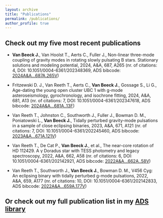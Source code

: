 ```yaml
---
layout: archive
title: "Publications"
permalink: /publications/
author_profile: true
---
```


## Check out my five most recent publications

+ **Van Beeck J.**, Van Hoolst T., Aerts C., Fuller J., Non-linear three-mode coupling of gravity modes in rotating slowly pulsating B stars. Stationary solutions and modeling potential, 2024, A&A, 687, A265 (nr. of citations: 4, DOI: 10.1051/0004-6361/202348369, ADS bibcode: <a href="https://ui.adsabs.harvard.edu/abs/2024A&A...687A.265V">2024A&A...687A.265V</a>)

+ Fritzewski D. J., Van Reeth T., Aerts C., **Van Beeck J.**, Gossage S., Li G., Age-dating the young open cluster UBC 1 with g-mode asteroseismology, gyrochronology, and isochrone fitting, 2024, A&A, 681, A13 (nr. of citations: 7, DOI: 10.1051/0004-6361/202347618, ADS bibcode: <a href="https://ui.adsabs.harvard.edu/abs/2024A&A...681A..13F">2024A&A...681A..13F</a>)

+ Van Reeth T., Johnston C., Southworth J., Fuller J., Bowman D. M., Poniatowski L., **Van Beeck J.**, Tidally perturbed gravity-mode pulsations in a sample of close eclipsing binaries, 2023, A&A, 671, A121 (nr. of citations: 7, DOI: 10.1051/0004-6361/202245460, ADS bibcode: <a href="https://ui.adsabs.harvard.edu/abs/2023A&A...671A.121V">2023A&A...671A.121V</a>)

+ Van Reeth T., De Cat P., **Van Beeck J.**, et al., The near-core rotation of HD 112429. A γ Doradus star with TESS photometry and legacy spectroscopy, 2022, A&A, 662, A58 (nr. of citations: 6, DOI: 10.1051/0004-6361/202142921, ADS bibcode: <a href="https://ui.adsabs.harvard.edu/abs/2022A&A...662A..58V">2022A&A...662A..58V</a>)

+ Van Reeth T., Southworth J., **Van Beeck J.**, Bowman D. M., V456 Cyg: An eclipsing binary with tidally perturbed g-mode pulsations, 2022, A&A, 659, A177 (nr. of citations: 10, DOI: 10.1051/0004-6361/202142833, ADS bibcode: <a href="https://ui.adsabs.harvard.edu/abs/2022A&A...659A.177V">2022A&A...659A.177V</a>)

## Or check out my full publication list in my [ADS library](https://ui.adsabs.harvard.edu/public-libraries/mrBh0XAqRuqabcPXhidMUA)

<!-- {% if author.googlescholar %}
  You can also find my articles on <u><a href="{{author.googlescholar}}">my Google Scholar profile</a>.</u>
{% endif %}

{% include base_path %}

{% for post in site.publications reversed %}
  {% include archive-single.html %}
{% endfor %} -->
